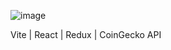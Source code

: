 ![image](https://github.com/user-attachments/assets/86c7e343-492f-4c87-97c7-156cce2ecf4c)

Vite | React | Redux | CoinGecko API
